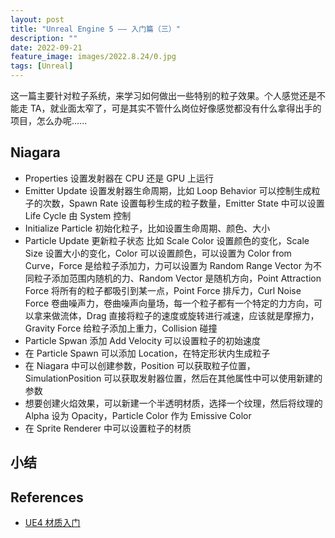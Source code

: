 ```yaml
---
layout: post
title: "Unreal Engine 5 —— 入门篇（三）"
description: ""
date: 2022-09-21
feature_image: images/2022.8.24/0.jpg
tags: [Unreal]
---
```


这一篇主要针对粒子系统，来学习如何做出一些特别的粒子效果。个人感觉还是不能走 TA，就业面太窄了，可是其实不管什么岗位好像感觉都没有什么拿得出手的项目，怎么办呢......

<!--more-->

## Niagara

- Properties 设置发射器在 CPU 还是 GPU 上运行
- Emitter Update 设置发射器生命周期，比如 Loop Behavior 可以控制生成粒子的次数，Spawn Rate 设置每秒生成的粒子数量，Emitter State 中可以设置 Life Cycle 由 System 控制
- Initialize Particle 初始化粒子，比如设置生命周期、颜色、大小
- Particle Update 更新粒子状态 比如 Scale Color 设置颜色的变化，Scale Size 设置大小的变化，Color 可以设置颜色，可以设置为 Color from Curve，Force 是给粒子添加力，力可以设置为 Random Range Vector 为不同粒子添加范围内随机的力、Random Vector 是随机方向，Point Attraction Force 将所有的粒子都吸引到某一点，Point Force 排斥力，Curl Noise Force 卷曲噪声力，卷曲噪声向量场，每一个粒子都有一个特定的力方向，可以拿来做流体，Drag 直接将粒子的速度或旋转进行减速，应该就是摩擦力，Gravity Force 给粒子添加上重力，Collision 碰撞
- Particle Spwan 添加 Add Velocity 可以设置粒子的初始速度
- 在 Particle Spawn 可以添加 Location，在特定形状内生成粒子
- 在 Niagara 中可以创建参数，Position 可以获取粒子位置，SimulationPosition 可以获取发射器位置，然后在其他属性中可以使用新建的参数
- 想要创建火焰效果，可以新建一个半透明材质，选择一个纹理，然后将纹理的 Alpha 设为 Opacity，Particle Color 作为 Emissive Color
- 在 Sprite Renderer 中可以设置粒子的材质

## 小结

## References

- [UE4 材质入门](https://www.bilibili.com/video/BV1GJ411j7d4)